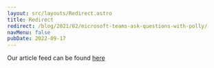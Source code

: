 ```yaml
---
layout: src/layouts/Redirect.astro
title: Redirect
redirect: /blog/2021/02/microsoft-teams-ask-questions-with-polly/
navMenu: false
pubDate: 2022-09-17
---
```

<div>
Our article feed can be found <a href="/blog/2021/02/microsoft-teams-ask-questions-with-polly/">here</a>
</div>
